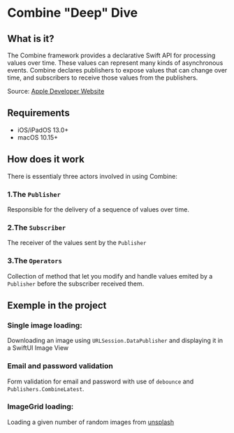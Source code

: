 # Combine "Deep" Dive

## What is it?

The Combine framework provides a declarative Swift API for processing values over time. These values can represent many kinds of asynchronous events. Combine declares publishers to expose values that can change over time, and subscribers to receive those values from the publishers.


Source: [Apple Developer Website](https://developer.apple.com/documentation/combine)

## Requirements

- iOS/iPadOS 13.0+
- macOS 10.15+

## How does it work

There is essentialy three actors involved in using Combine:

### 1.The `Publisher`

Responsible for the delivery of a sequence of values over time.

### 2.The `Subscriber`

The receiver of the values sent by the `Publisher`

### 3.The `Operators`

Collection of method that let you modify and handle values emited by a `Publisher` before the subscriber received them.

## Exemple in the project

### Single image loading:

Downloading an image using `URLSession.DataPublisher` and displaying it in a SwiftUI Image View

### Email and password validation

Form validation for email and password with use of `debounce` and `Publishers.CombineLatest`.

### ImageGrid loading:

Loading a given number of random images from [unsplash](https://www.unsplash.com) 
